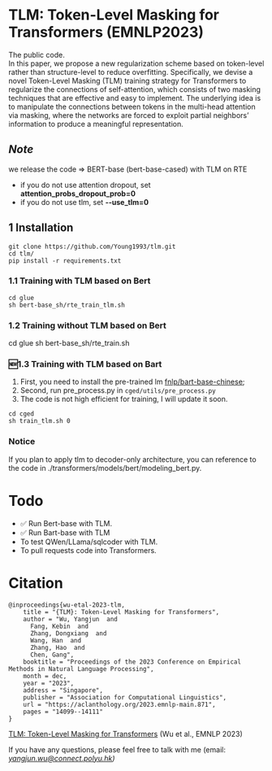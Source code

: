 # TLM: Token-Level Masking for Transformers (EMNLP2023)

The public code.\
In this paper, we propose a new regularization scheme based on token-level rather than structure-level to reduce
overfitting. Specifically, we devise a novel Token-Level Masking (TLM) training strategy for Transformers to regularize
the connections of self-attention, which consists of two masking techniques that are effective and easy to implement.
The underlying idea is to manipulate the connections between tokens in the multi-head attention via masking, where the
networks are forced to exploit partial neighbors’ information to produce a meaningful representation.

## <em>Note</em>

we release the code => BERT-base (bert-base-cased) with TLM on RTE

- if you do not use attention dropout, set **attention_probs_dropout_prob=0**
- if you do not use tlm, set **--use_tlm=0**

## 1 Installation

```shell
git clone https://github.com/Young1993/tlm.git
cd tlm/
pip install -r requirements.txt
```

### 1.1 Training with TLM based on Bert

```shell
cd glue
sh bert-base_sh/rte_train_tlm.sh
```

### 1.2 Training without TLM based on Bert

cd glue sh bert-base_sh/rte_train.sh

### 🆕1.3 Training with TLM based on Bart

1. First, you need to install the pre-trained lm [fnlp/bart-base-chinese](https://github.com/fastnlp/CPT/blob/master/misc/bart-base-model.md);
2. Second, run pre_process.py in `cged/utils/pre_process.py`
3. The code is not high efficient for training, I will update it soon.

```shell
cd cged
sh train_tlm.sh 0
```

### Notice

If you plan to apply tlm to decoder-only architecture, you can reference to the code in
./transformers/models/bert/modeling_bert.py.

# Todo

- ✅ Run Bert-base with TLM.
- ✅ Run Bart-base with TLM
- To test QWen/LLama/sqlcoder with TLM.
- To pull requests code into Transformers.

# Citation

```text
@inproceedings{wu-etal-2023-tlm,
    title = "{TLM}: Token-Level Masking for Transformers",
    author = "Wu, Yangjun  and
      Fang, Kebin  and
      Zhang, Dongxiang  and
      Wang, Han  and
      Zhang, Hao  and
      Chen, Gang",
    booktitle = "Proceedings of the 2023 Conference on Empirical Methods in Natural Language Processing",
    month = dec,
    year = "2023",
    address = "Singapore",
    publisher = "Association for Computational Linguistics",
    url = "https://aclanthology.org/2023.emnlp-main.871",
    pages = "14099--14111"
}
```

[TLM: Token-Level Masking for Transformers](https://aclanthology.org/2023.emnlp-main.871) (Wu et al., EMNLP 2023)

If you have any questions, please feel free to talk with me (email: <em>yangjun.wu@connect.polyu.hk<em>)